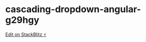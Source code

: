 # cascading-dropdown-angular-g29hgy

[Edit on StackBlitz ⚡️](https://stackblitz.com/edit/cascading-dropdown-angular-g29hgy)
